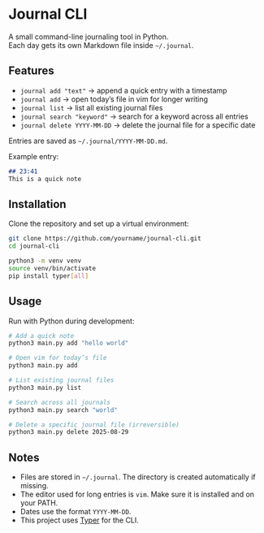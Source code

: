 # Journal CLI

A small command-line journaling tool in Python.  
Each day gets its own Markdown file inside `~/.journal`.

## Features
- `journal add "text"` → append a quick entry with a timestamp  
- `journal add` → open today’s file in vim for longer writing  
- `journal list` → list all existing journal files  
- `journal search "keyword"` → search for a keyword across all entries  
- `journal delete YYYY-MM-DD` → delete the journal file for a specific date  

Entries are saved as `~/.journal/YYYY-MM-DD.md`.

Example entry:

```markdown
## 23:41
This is a quick note
```

## Installation

Clone the repository and set up a virtual environment:

```bash
git clone https://github.com/yourname/journal-cli.git
cd journal-cli

python3 -m venv venv
source venv/bin/activate
pip install typer[all]
```

## Usage

Run with Python during development:

```bash
# Add a quick note
python3 main.py add "hello world"

# Open vim for today’s file
python3 main.py add

# List existing journal files
python3 main.py list

# Search across all journals
python3 main.py search "world"

# Delete a specific journal file (irreversible)
python3 main.py delete 2025-08-29
```

## Notes
- Files are stored in `~/.journal`. The directory is created automatically if missing.  
- The editor used for long entries is `vim`. Make sure it is installed and on your PATH.  
- Dates use the format `YYYY-MM-DD`.  
- This project uses [Typer](https://typer.tiangolo.com/) for the CLI.  